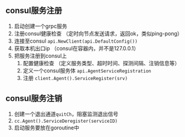 ## consul服务注册
1. 启动创建一个grpc服务
2. 注册consul健康检查 （定时向节点发送请求，返回ok，类似ping-pong）
3. 连接至consul `api.NewClient(api.DefaultConfig())`
4. 获取本机出口ip （consul在容器内，并不是127.0.0.1）
5. 把服务注册到consul上
   1. 配置健康检查 （定义服务类型、超时时间、探测间隔、注销信息等）
   2. 定义一个consul服务体 `api.AgentServiceRegistration`
   3. 注册 `client.Agent().ServiceRegister(srv)`

## consul服务注销
1. 创建一个退出通道`quitCh`，阻塞监测退出信号
2. `cc.Agent().ServiceDeregister(serviceID)`
3. 启动服务要放在goroutine中